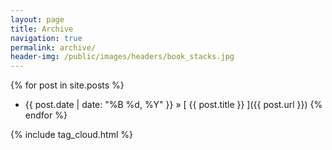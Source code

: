 ```yaml
---
layout: page
title: Archive
navigation: true
permalink: archive/
header-img: /public/images/headers/book_stacks.jpg
---
```


{% for post in site.posts %}
  * {{ post.date | date: "%B %d, %Y" }} &raquo; [ {{ post.title }} ]({{ post.url }})
{% endfor %}


{% include tag_cloud.html %}
